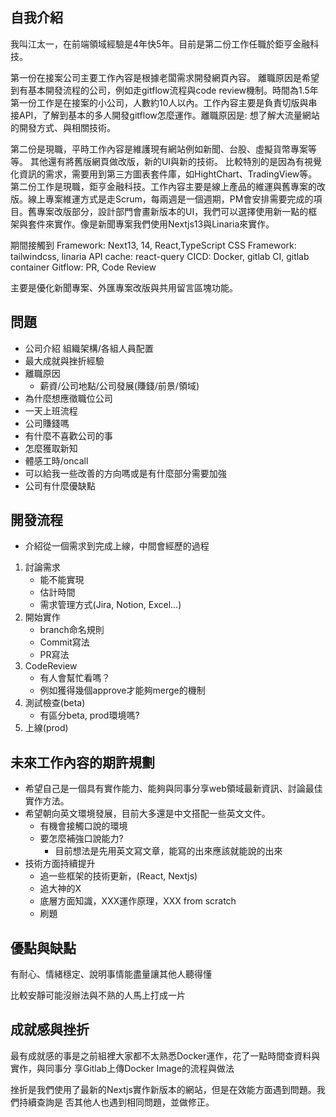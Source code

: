 ## 自我介紹
我叫江太一，在前端領域經驗是4年快5年。目前是第二份工作任職於鉅亨金融科技。

第一份在接案公司主要工作內容是根據老闆需求開發網頁內容。
離職原因是希望到有基本開發流程的公司，例如走gitflow流程與code review機制。時間為1.5年
第一份工作是在接案的小公司，人數約10人以內。工作內容主要是負責切版與串接API，了解到基本的多人開發gitflow怎麼運作。離職原因是: 想了解大流量網站的開發方式、與相關技術。

第二份是現職，平時工作內容是維護現有網站例如新聞、台股、虛擬貨幣專案等等。
其他還有將舊版網頁做改版，新的UI與新的技術。
比較特別的是因為有視覺化資訊的需求，需要用到第三方圖表套件庫，如HightChart、TradingView等。
第二份工作是現職，鉅亨金融科技。工作內容主要是線上產品的維運與舊專案的改版。線上專案維運方式是走Scrum，每兩週是一個週期，PM會安排需要完成的項目。舊專案改版部分，設計部門會畫新版本的UI，我們可以選擇使用新一點的框架與套件來實作。像是新聞專案我們使用Nextjs13與Linaria來實作。

期間接觸到
Framework: Next13, 14, React,TypeScript
CSS Framework: tailwindcss, linaria
API cache: react-query
CICD: Docker, gitlab CI, gitlab container
Gitflow: PR, Code Review

主要是優化新聞專案、外匯專案改版與共用留言區塊功能。

## 問題
* 公司介紹
    組織架構/各組人員配置
* 最大成就與挫折經驗
* 離職原因
	* 薪資/公司地點/公司發展(賺錢/前景/領域)
* 為什麼想應徵職位公司
* 一天上班流程
* 公司賺錢嗎
* 有什麼不喜歡公司的事
* 怎麼獲取新知
* 體感工時/oncall
* 可以給我一些改善的方向嗎或是有什麼部分需要加強
* 公司有什麼優缺點

##  開發流程
* 介紹從一個需求到完成上線，中間會經歷的過程

1. 討論需求
	* 能不能實現
	* 估計時間
	* 需求管理方式(Jira, Notion, Excel...)
2. 開始實作
	* branch命名規則
	* Commit寫法
	* PR寫法
3. CodeReview
	* 有人會幫忙看嗎？
	* 例如獲得幾個approve才能夠merge的機制
4. 測試檢查(beta)
	* 有區分beta, prod環境嗎?
5. 上線(prod)

## 未來工作內容的期許規劃
* 希望自己是一個具有實作能力、能夠與同事分享web領域最新資訊、討論最佳實作方法。
* 希望朝向英文環境發展，目前大多還是中文搭配一些英文文件。
	* 有機會接觸口說的環境
	* 要怎麼補強口說能力?
		* 目前想法是先用英文寫文章，能寫的出來應該就能說的出來
* 技術方面持續提升
	* 追一些框架的技術更新，(React, Nextjs)
	* 追大神的X
	* 底層方面知識，XXX運作原理，XXX from scratch
	* 刷題
## 優點與缺點
有耐心、情緒穩定、說明事情能盡量讓其他人聽得懂

比較安靜可能沒辦法與不熟的人馬上打成一片

## 成就感與挫折
最有成就感的事是之前組裡大家都不太熟悉Docker運作，花了一點時間查資料與實作，與同事分
享Gitlab上傳Docker Image的流程與做法

挫折是我們使用了最新的Nextjs實作新版本的網站，但是在效能方面遇到問題。我們持續查詢是
否其他人也遇到相同問題，並做修正。